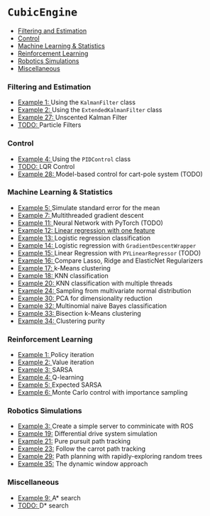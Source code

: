 # ```CubicEngine```


* [Filtering and Estimation](#filtering_and_esitmation)
* [Control](#control)
* [Machine Learning & Statistics](#machine_learning)
* [Reinforcement Learning](#reinforcement_learning)
* [Robotics Simulations](#using_ros)
* [Miscellaneous](#miscellaneous)


### <a name="filtering_and_esitmation"></a> Filtering and Estimation

- <a href="examples/exe1/doc/exe.ipynb">Example 1: </a> Using the ```KalmanFilter``` class
- <a href="examples/exe2/doc/exe.ipynb">Example 2: </a> Using the ```ExtendedKalmanFilter``` class
- <a href="examples/exe27/doc/exe.ipynb">Example 27: </a> Unscented Kalman Filter
- <a href="#">TODO: </a> Particle Filters

### <a name="control"></a> Control

- <a href="#">Example 4: </a> Using the ```PIDControl``` class
- <a href="#">TODO: </a> LQR Control
- <a href="examples/exe28/doc/exe.ipynb">Example 28: </a> Model-based control for cart-pole system (TODO)

### <a name="machine_learning"></a> Machine Learning & Statistics

- <a href="examples/exe5/doc/exe.md">Example 5: </a> Simulate standard error for the mean
- <a href="examples/exe7/doc/exe.md">Example 7: </a> Multithreaded  gradient descent
- <a href="examples/exe11/doc/exe.md">Example 11: </a> Neural Network with PyTorch (TODO)
- <a href="ml/examples/example_12/example_12.cpp">Example 12: Linear regression with one feature </a> 
- <a href="examples/exe13/doc/exe.md">Example 13: </a> Logistic regression classification
- <a href="examples/exe14/doc/exe.md">Example 14: </a> Logistic regression with ```GradientDescentWrapper```
- <a href="examples/exe15/doc/exe.md">Example 15: </a> Linear Regression with ```PYLinearRegressor``` (TODO)
- <a href="examples/exe16/doc/exe.md">Example 16: </a> Compare Lasso, Ridge and ElasticNet Regularizers
- <a href="examples/exe17/doc/exe.md">Example 17: </a> k-Means clustering
- <a href="examples/exe18/doc/exe.md">Example 18: </a> KNN classification
- <a href="examples/exe20/doc/exe.md">Example 20: </a> KNN classification with multiple threads
- <a href="examples/exe24/doc/exe.ipynb">Example 24: </a> Sampling from multivariate normal distribution
- <a href="examples/exe30/doc/exe.ipynb">Example 30: </a> PCA for dimensionality reduction
- <a href="examples/exe32/doc/exe.ipynb">Example 32: </a> Multinomial naive Bayes classification
- <a href="examples/exe33/doc/exe.ipynb">Example 33: </a> Bisection k-Means clustering 
- <a href="examples/exe34/doc/exe.ipynb">Example 34: </a> Clustering purity 

### <a name="reinforcement_learning"></a> Reinforcement Learning

- <a href="rl/examples/example_1/example_1.cpp">Example 1: </a> Policy iteration
- <a href="rl/examples/example_2/example_2.cpp">Example 2: </a> Value iteration
- <a href="rl/examples/example_3/example_3.cpp">Example 3: </a> SARSA
- <a href="rl/examples/example_4/example_4.cpp">Example 4: </a> Q-learning 
- <a href="rl/examples/example_5/example_5.cpp">Example 5: </a> Expected SARSA 
- <a href="rl/examples/example_6/example_6.cpp">Example 6: </a> Monte Carlo control with importance sampling

### <a name="using_ros"></a> Robotics Simulations

- <a href="#">Example 3: </a> Create a simple server to comminicate with ROS
- <a href="examples/exe19/doc/exe.ipynb">Example 19:</a> Differential drive system simulation
- <a href="#">Example 21:</a> Pure pursuit path tracking
- <a href="examples/exe23/doc/exe.ipynb">Example 23:</a> Follow the carrot path tracking
- <a href="examples/exe29/doc/exe.ipynb">Example 29:</a> Path planning with rapidly-exploring random trees
- <a href="examples/exe35/doc/exe.ipynb">Example 35:</a> The dynamic window approach  

### <a name="miscellaneous"></a>Miscellaneous

- <a href="examples/exe9/doc/exe.md">Example 9: </a> A* search
- <a href="#">TODO: </a> D* search


